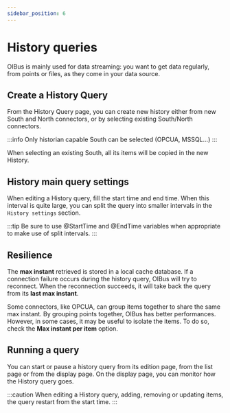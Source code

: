```yaml
---
sidebar_position: 6
---
```


# History queries
OIBus is mainly used for data streaming: you want to get data regularly, from points or files, as they come in your data source.

## Create a History Query
From the History Query page, you can create new history either from new South and North connectors, or by selecting 
existing South/North connectors.

:::info
Only historian capable South can be selected (OPCUA, MSSQL...)
:::

When selecting an existing South, all its items will be copied in the new History.

## History main query settings
When editing a History query, fill the start time and end time. When this interval is quite large, you can split the 
query into smaller intervals in the `History settings` section. 

:::tip 
Be sure to use @StartTime and @EndTime variables when appropriate to make use of split intervals.
:::

## Resilience
The **max instant** retrieved is stored in a local cache database. If a connection failure occurs during the history query, 
OIBus will try to reconnect. When the reconnection succeeds, it will take back the query from its **last max instant**.

Some connectors, like OPCUA, can group items together to share the same max instant. By grouping points together, OIBus
has better performances. However, in some cases, it may be useful to isolate the items. To do so, check the **Max instant 
per  item** option.

## Running a query
You can start or pause a history query from its edition page, from the list page or from the display page. On the display 
page, you can monitor how the History query goes.

:::caution
When editing a History query, adding, removing or updating items, the query restart from the start time.
:::